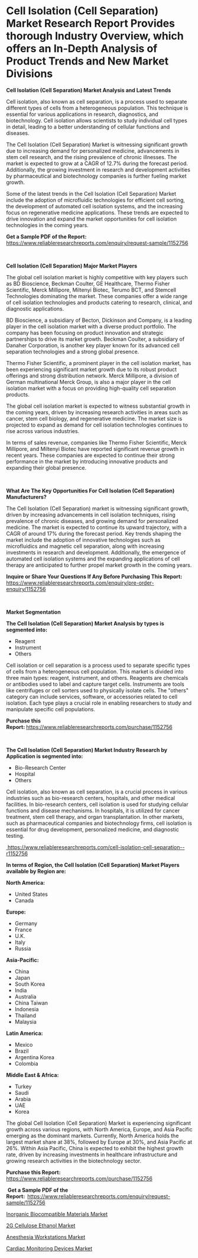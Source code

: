 <p><h1>Cell Isolation (Cell Separation) Market Research Report Provides thorough Industry Overview, which offers an In-Depth Analysis of Product Trends and New Market Divisions</h1></p><p><strong>Cell Isolation (Cell Separation) Market Analysis and Latest Trends</strong></p>
<p><p>Cell isolation, also known as cell separation, is a process used to separate different types of cells from a heterogeneous population. This technique is essential for various applications in research, diagnostics, and biotechnology. Cell isolation allows scientists to study individual cell types in detail, leading to a better understanding of cellular functions and diseases.</p><p>The Cell Isolation (Cell Separation) Market is witnessing significant growth due to increasing demand for personalized medicine, advancements in stem cell research, and the rising prevalence of chronic illnesses. The market is expected to grow at a CAGR of 12.7% during the forecast period. Additionally, the growing investment in research and development activities by pharmaceutical and biotechnology companies is further fueling market growth.</p><p>Some of the latest trends in the Cell Isolation (Cell Separation) Market include the adoption of microfluidic technologies for efficient cell sorting, the development of automated cell isolation systems, and the increasing focus on regenerative medicine applications. These trends are expected to drive innovation and expand the market opportunities for cell isolation technologies in the coming years.</p></p>
<p><strong>Get a Sample PDF of the Report:&nbsp;</strong> <a href="https://www.reliableresearchreports.com/enquiry/request-sample/1152756">https://www.reliableresearchreports.com/enquiry/request-sample/1152756</a></p>
<p>&nbsp;</p>
<p><strong>Cell Isolation (Cell Separation) Major Market Players</strong></p>
<p><p>The global cell isolation market is highly competitive with key players such as BD Bioscience, Beckman Coulter, GE Healthcare, Thermo Fisher Scientific, Merck Millipore, Miltenyi Biotec, Terumo BCT, and Stemcell Technologies dominating the market. These companies offer a wide range of cell isolation technologies and products catering to research, clinical, and diagnostic applications.</p><p>BD Bioscience, a subsidiary of Becton, Dickinson and Company, is a leading player in the cell isolation market with a diverse product portfolio. The company has been focusing on product innovation and strategic partnerships to drive its market growth. Beckman Coulter, a subsidiary of Danaher Corporation, is another key player known for its advanced cell separation technologies and a strong global presence.</p><p>Thermo Fisher Scientific, a prominent player in the cell isolation market, has been experiencing significant market growth due to its robust product offerings and strong distribution network. Merck Millipore, a division of German multinational Merck Group, is also a major player in the cell isolation market with a focus on providing high-quality cell separation products.</p><p>The global cell isolation market is expected to witness substantial growth in the coming years, driven by increasing research activities in areas such as cancer, stem cell biology, and regenerative medicine. The market size is projected to expand as demand for cell isolation technologies continues to rise across various industries.</p><p>In terms of sales revenue, companies like Thermo Fisher Scientific, Merck Millipore, and Miltenyi Biotec have reported significant revenue growth in recent years. These companies are expected to continue their strong performance in the market by introducing innovative products and expanding their global presence.</p></p>
<p>&nbsp;</p>
<p><strong>What Are The Key Opportunities For Cell Isolation (Cell Separation) Manufacturers?</strong></p>
<p><p>The Cell Isolation (Cell Separation) market is witnessing significant growth, driven by increasing advancements in cell isolation techniques, rising prevalence of chronic diseases, and growing demand for personalized medicine. The market is expected to continue its upward trajectory, with a CAGR of around 17% during the forecast period. Key trends shaping the market include the adoption of innovative technologies such as microfluidics and magnetic cell separation, along with increasing investments in research and development. Additionally, the emergence of automated cell isolation systems and the expanding applications of cell therapy are anticipated to further propel market growth in the coming years.</p></p>
<p><strong>Inquire or Share Your Questions If Any Before Purchasing This Report:</strong> <a href="https://www.reliableresearchreports.com/enquiry/pre-order-enquiry/1152756">https://www.reliableresearchreports.com/enquiry/pre-order-enquiry/1152756</a></p>
<p>&nbsp;</p>
<p><strong>Market Segmentation</strong></p>
<p><strong>The Cell Isolation (Cell Separation) Market Analysis by types is segmented into:</strong></p>
<p><ul><li>Reagent</li><li>Instrument</li><li>Others</li></ul></p>
<p><p>Cell isolation or cell separation is a process used to separate specific types of cells from a heterogeneous cell population. This market is divided into three main types: reagent, instrument, and others. Reagents are chemicals or antibodies used to label and capture target cells. Instruments are tools like centrifuges or cell sorters used to physically isolate cells. The "others" category can include services, software, or accessories related to cell isolation. Each type plays a crucial role in enabling researchers to study and manipulate specific cell populations.</p></p>
<p><strong>Purchase this Report:&nbsp;</strong><a href="https://www.reliableresearchreports.com/purchase/1152756">https://www.reliableresearchreports.com/purchase/1152756</a></p>
<p>&nbsp;</p>
<p><strong>The Cell Isolation (Cell Separation) Market Industry Research by Application is segmented into:</strong></p>
<p><ul><li>Bio-Research Center</li><li>Hospital</li><li>Others</li></ul></p>
<p><p>Cell isolation, also known as cell separation, is a crucial process in various industries such as bio-research centers, hospitals, and other medical facilities. In bio-research centers, cell isolation is used for studying cellular functions and disease mechanisms. In hospitals, it is utilized for cancer treatment, stem cell therapy, and organ transplantation. In other markets, such as pharmaceutical companies and biotechnology firms, cell isolation is essential for drug development, personalized medicine, and diagnostic testing.</p></p>
<p><a href="https://www.reliableresearchreports.com/cell-isolation-cell-separation--r1152756">&nbsp;https://www.reliableresearchreports.com/cell-isolation-cell-separation--r1152756</a></p>
<p><strong>In terms of Region, the Cell Isolation (Cell Separation) Market Players available by Region are:</strong></p>
<p>
    <p> <strong> North America: </strong>
        <ul>
            <li>United States</li>
            <li>Canada</li>
        </ul>
        </p> 
    <p> <strong> Europe: </strong>
        <ul>
            <li>Germany</li>
            <li>France</li>
            <li>U.K.</li>
            <li>Italy</li>
            <li>Russia</li>
        </ul>
        </p> 
    <p> <strong> Asia-Pacific: </strong>
        <ul>
            <li>China</li>
            <li>Japan</li>
            <li>South Korea</li>
            <li>India</li>
            <li>Australia</li>
            <li>China Taiwan</li>
            <li>Indonesia</li>
            <li>Thailand</li>
            <li>Malaysia</li>
        </ul>
        </p> 
    <p> <strong> Latin America: </strong>
        <ul>
            <li>Mexico</li>
            <li>Brazil</li>
            <li>Argentina Korea</li>
            <li>Colombia</li>
        </ul>
        </p> 
    <p> <strong> Middle East & Africa: </strong>
        <ul>
            <li>Turkey</li>
            <li>Saudi</li>
            <li>Arabia</li>
            <li>UAE</li>
            <li>Korea</li>
        </ul>
    </p>
    </p>
<p><p>The global Cell Isolation (Cell Separation) Market is experiencing significant growth across various regions, with North America, Europe, and Asia Pacific emerging as the dominant markets. Currently, North America holds the largest market share at 38%, followed by Europe at 30%, and Asia Pacific at 26%. Within Asia Pacific, China is expected to exhibit the highest growth rate, driven by increasing investments in healthcare infrastructure and growing research activities in the biotechnology sector.</p></p>
<p><strong>Purchase this Report: </strong><a href="https://www.reliableresearchreports.com/purchase/1152756">https://www.reliableresearchreports.com/purchase/1152756</a></p>
<p>&nbsp;<strong>Get a Sample PDF of the Report:&nbsp;&nbsp;</strong><a href="https://www.reliableresearchreports.com/enquiry/request-sample/1152756">https://www.reliableresearchreports.com/enquiry/request-sample/1152756</a></p>
<p><strong></strong></p>
<p><p><a href="https://issuu.com/reportprime-2/docs/inorganic-biocompatible-materials-market-size-2030">Inorganic Biocompatible Materials Market</a></p><p><a href="https://issuu.com/reportprime-2/docs/2g-cellulose-ethanol-market-size-2030.pptx">2G Cellulose Ethanol Market</a></p><p><a href="https://github.com/changoleonlaverguenzanoexiste/Market-Research-Report-List-3/blob/main/anesthesia-workstations-market.md">Anesthesia Workstations Market</a></p><p><a href="https://github.com/tamvrosiya/Market-Research-Report-List-4/blob/main/cardiac-monitoring-devices-market.md">Cardiac Monitoring Devices Market</a></p></p>